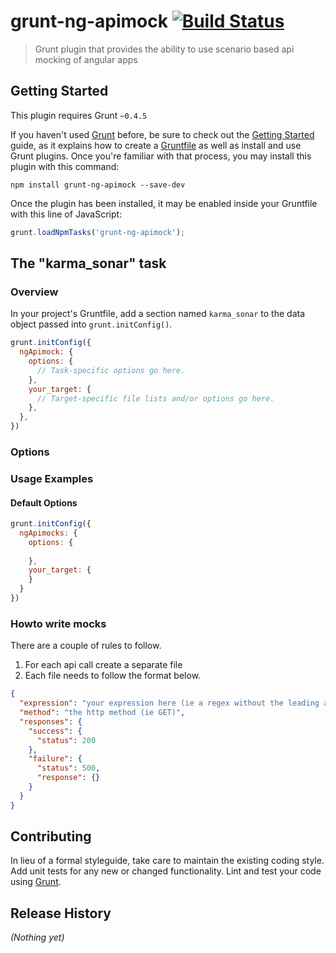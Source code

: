 # grunt-ng-apimock [![Build Status](https://travis-ci.org/mdasberg/grunt-ng-apimock.svg?branch=master)](https://travis-ci.org/mdasberg/grunt-ng-apimock)

> Grunt plugin that provides the ability to use scenario based api mocking of angular apps

## Getting Started
This plugin requires Grunt `~0.4.5`

If you haven't used [Grunt](http://gruntjs.com/) before, be sure to check out the [Getting Started](http://gruntjs.com/getting-started) guide, as it explains how to create a [Gruntfile](http://gruntjs.com/sample-gruntfile) as well as install and use Grunt plugins. Once you're familiar with that process, you may install this plugin with this command:

```shell
npm install grunt-ng-apimock --save-dev
```

Once the plugin has been installed, it may be enabled inside your Gruntfile with this line of JavaScript:

```js
grunt.loadNpmTasks('grunt-ng-apimock');
```

## The "karma_sonar" task

### Overview
In your project's Gruntfile, add a section named `karma_sonar` to the data object passed into `grunt.initConfig()`.

```js
grunt.initConfig({
  ngApimock: {
    options: {
      // Task-specific options go here.
    },
    your_target: {
      // Target-specific file lists and/or options go here.
    },
  },
})
```

### Options

### Usage Examples

#### Default Options

```js
grunt.initConfig({
  ngApimocks: {
    options: {
    
    },
    your_target: {      
    }
  }
})
```

### Howto write mocks
There are a couple of rules to follow.

1. For each api call create a separate file
2. Each file needs to follow the format below.

```json
{
  "expression": "your expression here (ie a regex without the leading and trailing '/' or a string",
  "method": "the http method (ie GET)",
  "responses": {
    "success": { 
      "status": 200
    },
    "failure": {
      "status": 500,
      "response": {}
    }
  }
}

```

## Contributing
In lieu of a formal styleguide, take care to maintain the existing coding style. Add unit tests for any new or changed functionality. Lint and test your code using [Grunt](http://gruntjs.com/).

## Release History
_(Nothing yet)_

